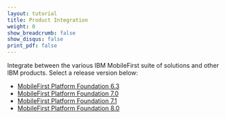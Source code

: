```yaml
---
layout: tutorial
title: Product Integration
weight: 0
show_breadcrumb: false
show_disqus: false
print_pdf: false
---
```

Integrate between the various IBM MobileFirst suite of solutions and other IBM products.
Select a release version below:

* [MobileFirst Platform Foundation 6.3](6.3/)
* [MobileFirst Platform Foundation 7.0](7.0/)
* [MobileFirst Platform Foundation 7.1](7.1/)
* [MobileFirst Platform Foundation 8.0](8.0/)
